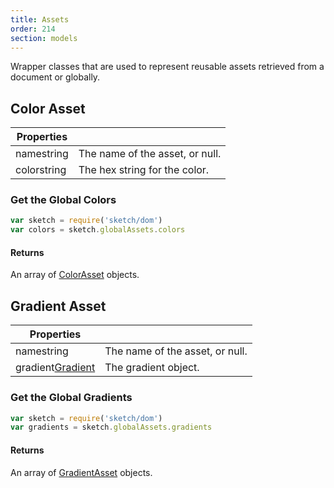 ```yaml
---
title: Assets
order: 214
section: models
---
```


Wrapper classes that are used to represent reusable assets retrieved from a document or globally.

## Color Asset

| Properties                                |                                 |
| ----------------------------------------- | ------------------------------- |
| name<span class="arg-type">string</span>  | The name of the asset, or null. |
| color<span class="arg-type">string</span> | The hex string for the color.   |

### Get the Global Colors

```javascript
var sketch = require('sketch/dom')
var colors = sketch.globalAssets.colors
```

#### Returns

An array of [ColorAsset](#color-asset) objects.

## Gradient Asset

| Properties                                                  |                                 |
| ----------------------------------------------------------- | ------------------------------- |
| name<span class="arg-type">string</span>                    | The name of the asset, or null. |
| gradient<span class="arg-type">[Gradient](#gradient)</span> | The gradient object.            |

### Get the Global Gradients

```javascript
var sketch = require('sketch/dom')
var gradients = sketch.globalAssets.gradients
```

#### Returns

An array of [GradientAsset](#gradient-asset) objects.
